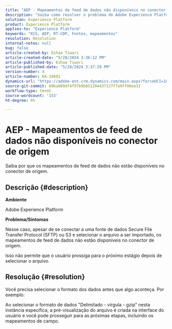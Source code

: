 ```yaml
---
title: "AEP - Mapeamentos de feed de dados não disponíveis no conector de origem"
description: "Saiba como resolver o problema do Adobe Experience Platform em que os mapeamentos de feed de dados não estão disponíveis no conector de origem."
solution: Experience Platform
product: Experience Platform
applies-to: "Experience Platform"
keywords: "KCS, AEP, RT-CDP, Fontes, mapeamentos"
resolution: Resolution
internal-notes: null
bug: false
article-created-by: Eshaa Tiwari
article-created-date: "5/28/2024 3:36:12 PM"
article-published-by: Eshaa Tiwari
article-published-date: "5/28/2024 3:37:29 PM"
version-number: 4
article-number: KA-19691
dynamics-url: "https://adobe-ent.crm.dynamics.com/main.aspx?forceUCI=1&pagetype=entityrecord&etn=knowledgearticle&id=69e95efe-071d-ef11-840b-6045bd026dc7"
source-git-commit: 60ba089df4f97b9b851204437127f7a9ff86ee32
workflow-type: tm+mt
source-wordcount: '153'
ht-degree: 6%

---
```


# AEP - Mapeamentos de feed de dados não disponíveis no conector de origem


Saiba por que os mapeamentos de feed de dados não estão disponíveis no conector de origem.

## Descrição {#description}


<b>Ambiente</b>

Adobe Experience Platform

<b>Problema/Sintomas</b>

Nesse caso, apesar de se conectar a uma fonte de dados Secure File Transfer Protocol (SFTP) ou S3 e selecionar o arquivo a ser importado, os mapeamentos de feed de dados não estão disponíveis no conector de origem.

Isso não permite que o usuário prossiga para o próximo estágio depois de selecionar o arquivo.




## Resolução {#resolution}


Você precisa selecionar o formato dos dados antes que algo aconteça. Por exemplo:

Ao selecionar o formato de dados &quot;Delimitado - vírgula - gzip&quot; nesta instância específica, a pré-visualização do arquivo é criada na interface do usuário e você pode prosseguir para as próximas etapas, incluindo os mapeamentos de campo.
